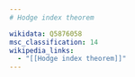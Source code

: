 ```yaml
---
# Hodge index theorem

wikidata: Q5876058
msc_classification: 14
wikipedia_links:
  - "[[Hodge index theorem]]"
---
```

